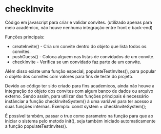 # checkInvite
Código em javascript para criar e validar convites. (utilizado apenas para meio acadêmico, não houve nenhuma integração entre front e back-end)

Funções principais:

* createInvite() - Cria um convite dentro do objeto que lista todos os convites.
* pushGuess() - Coloca alguem nas listas de convidados de um convite.
* checkInvite - Verifica se um convidado faz parte de um convite.

Além disso existe uma função especial, populateTestInvites(), para popular o objeto dos convites com valores para fins de teste do projeto.


Devido ao código ter sido criado para fins academicos, ainda não houve a integração do objeto dos convites com algum banco de dados ou arquivo externo. Sendo assim, para utilizar das funções principais é necessário instânciar a função checkInviteSystem() à uma variável para ter acesso a suas funções internas. 
Exemplo: const system = checkInviteSystem();

É possível também, passar o true como parametro na função para que ao iniciar o sistema pelo metodo init(), seja também iniciado automaticamente a função populateTestInvites().
